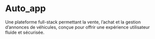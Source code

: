 # Auto_app
Une plateforme full-stack permettant la vente, l’achat et la gestion d’annonces de véhicules, conçue pour offrir une expérience utilisateur fluide et sécurisée.
